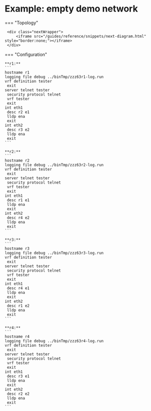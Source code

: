 # Example: empty demo network
    
=== "Topology"
    
     <div class="nextWrapper">
         <iframe src="/guides/reference/snippets/next-diagram.html" style="border:none;"></iframe>
     </div>

    
=== "Configuration"
    
    **r1:**
    ```
    hostname r1
    logging file debug ../binTmp/zzz63r1-log.run
    vrf definition tester
     exit
    server telnet tester
     security protocol telnet
     vrf tester
     exit
    int eth1
     desc r2 e1
     lldp ena
     exit
    int eth2
     desc r3 e2
     lldp ena
     exit
    ```
    
    **r2:**
    ```
    hostname r2
    logging file debug ../binTmp/zzz63r2-log.run
    vrf definition tester
     exit
    server telnet tester
     security protocol telnet
     vrf tester
     exit
    int eth1
     desc r1 e1
     lldp ena
     exit
    int eth2
     desc r4 e2
     lldp ena
     exit
    ```
    
    **r3:**
    ```
    hostname r3
    logging file debug ../binTmp/zzz63r3-log.run
    vrf definition tester
     exit
    server telnet tester
     security protocol telnet
     vrf tester
     exit
    int eth1
     desc r4 e1
     lldp ena
     exit
    int eth2
     desc r1 e2
     lldp ena
     exit
    ```
    
    **r4:**
    ```
    hostname r4
    logging file debug ../binTmp/zzz63r4-log.run
    vrf definition tester
     exit
    server telnet tester
     security protocol telnet
     vrf tester
     exit
    int eth1
     desc r3 e1
     lldp ena
     exit
    int eth2
     desc r2 e2
     lldp ena
     exit
    ```
